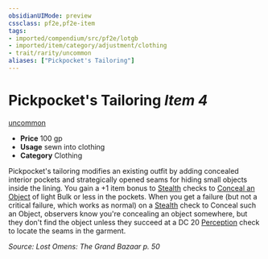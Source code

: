 ```yaml
---
obsidianUIMode: preview
cssclass: pf2e,pf2e-item
tags:
- imported/compendium/src/pf2e/lotgb
- imported/item/category/adjustment/clothing
- trait/rarity/uncommon
aliases: ["Pickpocket's Tailoring"]
---
```

# Pickpocket's Tailoring *Item 4*  
[uncommon](uncommon.md)  

- **Price** 100 gp
- **Usage** sewn into clothing
- **Category** Clothing

Pickpocket's tailoring modifies an existing outfit by adding concealed interior pockets and strategically opened seams for hiding small objects inside the lining. You gain a +1 item bonus to [Stealth](../../skills.md#Stealth) checks to [Conceal an Object](conceal-an-object.md) of light Bulk or less in the pockets. When you get a failure (but not a critical failure, which works as normal) on a [Stealth](../../skills.md#Stealth) check to Conceal such an Object, observers know you're concealing an object somewhere, but they don't find the object unless they succeed at a DC 20 [Perception](../../skills.md#Perception) check to locate the seams in the garment.

*Source: Lost Omens: The Grand Bazaar p. 50*